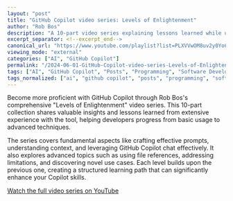 ```yaml
---
layout: "post"
title: "GitHub Copilot video series: Levels of Enlightenment"
author: "Rob Bos"
description: "A 10-part video series explaining lessons learned while using GitHub Copilot over the past year."
excerpt_separator: <!--excerpt_end-->
canonical_url: "https://www.youtube.com/playlist?list=PLXVVwOM8uv2y0Yo6H8qu9giWWWlZLzu8K"
viewing_mode: "external"
categories: ["AI", "GitHub Copilot"]
permalink: "/2024-06-01-GitHub-Copilot-video-series-Levels-of-Enlightenment.html"
tags: ["AI", "GitHub Copilot", "Posts", "Programming", "Software Development", "Tutorials", "Video Series"]
tags_normalized: ["ai", "github copilot", "posts", "programming", "software development", "tutorials", "video series"]
---
```


Become more proficient with GitHub Copilot through Rob Bos's comprehensive "Levels of Enlightenment" video series. This 10-part collection shares valuable insights and lessons learned from extensive experience with the tool, helping developers progress from basic usage to advanced techniques.<!--excerpt_end-->

The series covers fundamental aspects like crafting effective prompts, understanding context, and leveraging GitHub Copilot chat effectively. It also explores advanced topics such as using file references, addressing limitations, and discovering novel use cases. Each level builds upon the previous one, creating a structured learning path that can significantly enhance your Copilot skills.

[Watch the full video series on YouTube](https://www.youtube.com/playlist?list=PLXVVwOM8uv2y0Yo6H8qu9giWWWlZLzu8K)
